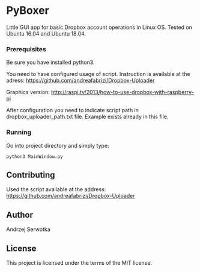 # PyBoxer

Little GUI app for basic Dropbox account operations in Linux OS. Tested on Ubuntu 16.04 and Ubuntu 18.04.

### Prerequisites

Be sure you have installed python3.

You need to have configured usage of script. Instruction is available at the adress:
https://github.com/andreafabrizi/Dropbox-Uploader

Graphics version:
http://raspi.tv/2013/how-to-use-dropbox-with-raspberry-pi

After configuration you need to indicate script path in dropbox_uploader_path.txt file. Example exists already in this file.

### Running

Go into project directory and simply type:

```
python3 MainWindow.py
```

## Contributing

Used the script available at the address:
https://github.com/andreafabrizi/Dropbox-Uploader

## Author

Andrzej Serwotka

## License

This project is licensed under the terms of the MIT license.
